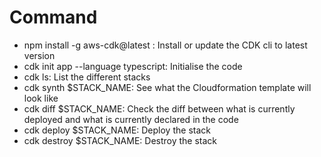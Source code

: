 
# Command
* npm install -g aws-cdk@latest :  Install or update the CDK cli to latest version
* cdk init app --language typescript: Initialise the code
* cdk ls: List the different stacks
* cdk synth $STACK_NAME: See what the Cloudformation template will look like
* cdk diff $STACK_NAME: Check the diff between what is currently deployed and what is currently declared in the code
* cdk deploy $STACK_NAME: Deploy the stack
* cdk destroy $STACK_NAME: Destroy the stack












